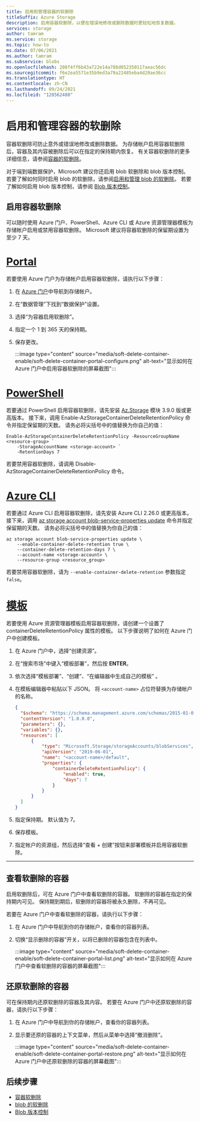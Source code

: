 ```yaml
---
title: 启用和管理容器的软删除
titleSuffix: Azure Storage
description: 启用容器软删除，以便在错误地修改或删除数据时更轻松地恢复数据。
services: storage
author: tamram
ms.service: storage
ms.topic: how-to
ms.date: 07/06/2021
ms.author: tamram
ms.subservice: blobs
ms.openlocfilehash: 208f4ff6b43a722e14a788d052350117aeac56dc
ms.sourcegitcommit: f6e2ea5571e35b9ed3a79a22485eba4d20ae36cc
ms.translationtype: HT
ms.contentlocale: zh-CN
ms.lasthandoff: 09/24/2021
ms.locfileid: "128562488"
---
```

# <a name="enable-and-manage-soft-delete-for-containers"></a>启用和管理容器的软删除

容器软删除可防止意外或错误地修改或删除数据。 为存储帐户启用容器软删除后，容器及其内容被删除后可以在指定的保持期内恢复。 有关容器软删除的更多详细信息，请参阅[容器的软删除](soft-delete-container-overview.md)。

对于端到端数据保护，Microsoft 建议你还启用 blob 软删除和 blob 版本控制。 若要了解如何同时启用 blob 的软删除，请参阅[启用和管理 blob 的软删除](soft-delete-blob-enable.md)。 若要了解如何启用 blob 版本控制，请参阅 [Blob 版本控制](versioning-overview.md)。

## <a name="enable-container-soft-delete"></a>启用容器软删除

可以随时使用 Azure 门户、PowerShell、Azure CLI 或 Azure 资源管理器模板为存储帐户启用或禁用容器软删除。 Microsoft 建议将容器软删除的保留期设置为至少 7 天。

# <a name="portal"></a>[Portal](#tab/azure-portal)

若要使用 Azure 门户为存储帐户启用容器软删除，请执行以下步骤：

1. 在 [Azure 门户](https://portal.azure.com/)中导航到存储帐户。
1. 在“数据管理”下找到“数据保护”设置。
1. 选择“为容器启用软删除”。
1. 指定一个 1 到 365 天的保持期。
1. 保存更改。

    :::image type="content" source="media/soft-delete-container-enable/soft-delete-container-portal-configure.png" alt-text="显示如何在 Azure 门户中启用容器软删除的屏幕截图":::

# <a name="powershell"></a>[PowerShell](#tab/powershell)

若要通过 PowerShell 启用容器软删除，请先安装 [Az.Storage](https://www.powershellgallery.com/packages/Az.Storage) 模块 3.9.0 版或更高版本。 接下来，调用 Enable-AzStorageContainerDeleteRetentionPolicy 命令并指定保留期的天数。 请务必将尖括号中的值替换为你自己的值：

```azurepowershell-interactive
Enable-AzStorageContainerDeleteRetentionPolicy -ResourceGroupName <resource-group> `
    -StorageAccountName <storage-account> `
    -RetentionDays 7
```

若要禁用容器软删除，请调用 Disable-AzStorageContainerDeleteRetentionPolicy 命令。

# <a name="azure-cli"></a>[Azure CLI](#tab/azure-cli)

若要通过 Azure CLI 启用容器软删除，请先安装 Azure CLI 2.26.0 或更高版本。 接下来，调用 [az storage account blob-service-properties update](/cli/azure/storage/account/blob-service-properties#az_storage_account_blob_service_properties_update) 命令并指定保留期的天数。 请务必将尖括号中的值替换为你自己的值：

```azurecli-interactive
az storage account blob-service-properties update \
    --enable-container-delete-retention true \
    --container-delete-retention-days 7 \
    --account-name <storage-account> \
    --resource-group <resource_group>
```

若要禁用容器软删除，请为 `--enable-container-delete-retention` 参数指定 `false`。

# <a name="template"></a>[模板](#tab/template)

若要使用 Azure 资源管理器模板启用容器软删除，请创建一个设置了 containerDeleteRetentionPolicy 属性的模板。 以下步骤说明了如何在 Azure 门户中创建模板。

1. 在 Azure 门户中，选择“创建资源”。
1. 在“搜索市场”中键入“模板部署”，然后按 **ENTER**。 
1. 依次选择“模板部署”、“创建”、“在编辑器中生成自己的模板”  。
1. 在模板编辑器中粘贴以下 JSON。 将 `<account-name>` 占位符替换为存储帐户的名称。

    ```json
    {
      "$schema": "https://schema.management.azure.com/schemas/2015-01-01/deploymentTemplate.json#",
      "contentVersion": "1.0.0.0",
      "parameters": {},
      "variables": {},
      "resources": [
          {
              "type": "Microsoft.Storage/storageAccounts/blobServices",
              "apiVersion": "2019-06-01",
              "name": "<account-name>/default",
              "properties": {
                  "containerDeleteRetentionPolicy": {
                      "enabled": true,
                      "days": 7
                  }
              }
          }
      ]
    }
    ```

1. 指定保持期。 默认值为 7。
1. 保存模板。
1. 指定帐户的资源组，然后选择“查看 + 创建”按钮来部署模板并启用容器软删除。

---

## <a name="view-soft-deleted-containers"></a>查看软删除的容器

启用软删除后，可在 Azure 门户中查看软删除的容器。 软删除的容器在指定的保持期内可见。 保持期到期后，软删除的容器将被永久删除，不再可见。

若要在 Azure 门户中查看软删除的容器，请执行以下步骤：

1. 在 Azure 门户中导航到你的存储帐户，查看你的容器列表。
1. 切换“显示删除的容器”开关，以将已删除的容器包含在列表中。

    :::image type="content" source="media/soft-delete-container-enable/soft-delete-container-portal-list.png" alt-text="显示如何在 Azure 门户中查看软删除的容器的屏幕截图":::

## <a name="restore-a-soft-deleted-container"></a>还原软删除的容器

可在保持期内还原软删除的容器及其内容。 若要在 Azure 门户中还原软删除的容器，请执行以下步骤：

1. 在 Azure 门户中导航到你的存储帐户，查看你的容器列表。
1. 显示要还原的容器的上下文菜单，然后从菜单中选择“撤消删除”。

    :::image type="content" source="media/soft-delete-container-enable/soft-delete-container-portal-restore.png" alt-text="显示如何在 Azure 门户中还原软删除的容器的屏幕截图":::

## <a name="next-steps"></a>后续步骤

- [容器软删除](soft-delete-container-overview.md)
- [blob 的软删除](soft-delete-blob-overview.md)
- [Blob 版本控制](versioning-overview.md)
